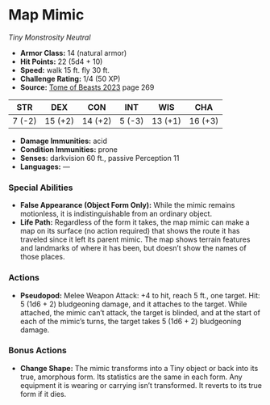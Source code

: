 # Map Mimic

*Tiny* *Monstrosity* *Neutral*

- **Armor Class:** 14 (natural armor)
- **Hit Points:** 22 (5d4 + 10)
- **Speed:** walk 15 ft. fly 30 ft.
- **Challenge Rating:** 1/4 (50 XP)
- **Source:** [Tome of Beasts 2023](https://koboldpress.com/kpstore/product/tome-of-beasts-1-2023-edition/) page 269

| STR | DEX | CON | INT | WIS | CHA |
| --- | --- | --- | --- | --- | --- |
| 7 (-2) | 15 (+2) | 14 (+2) | 5 (-3) | 13 (+1) | 16 (+3) |

- **Damage Immunities:** acid
- **Condition Immunities:** prone
- **Senses:** darkvision 60 ft., passive Perception 11
- **Languages:** —

### Special Abilities

- **False Appearance (Object Form Only):** While the mimic remains motionless, it is indistinguishable from an ordinary object.
- **Life Path:** Regardless of the form it takes, the map mimic can make a map on its surface (no action required) that shows the route it has traveled since it left its parent mimic. The map shows terrain features and landmarks of where it has been, but doesn’t show the names of those places.

### Actions

- **Pseudopod:** Melee Weapon Attack: +4 to hit, reach 5 ft., one target. Hit: 5 (1d6 + 2) bludgeoning damage, and it attaches to the target. While attached, the mimic can’t attack, the target is blinded, and at the start of each of the mimic’s turns, the target takes 5 (1d6 + 2) bludgeoning damage.

### Bonus Actions

- **Change Shape:** The mimic transforms into a Tiny object or back into its true, amorphous form. Its statistics are the same in each form. Any equipment it is wearing or carrying isn’t transformed. It reverts to its true form if it dies.
